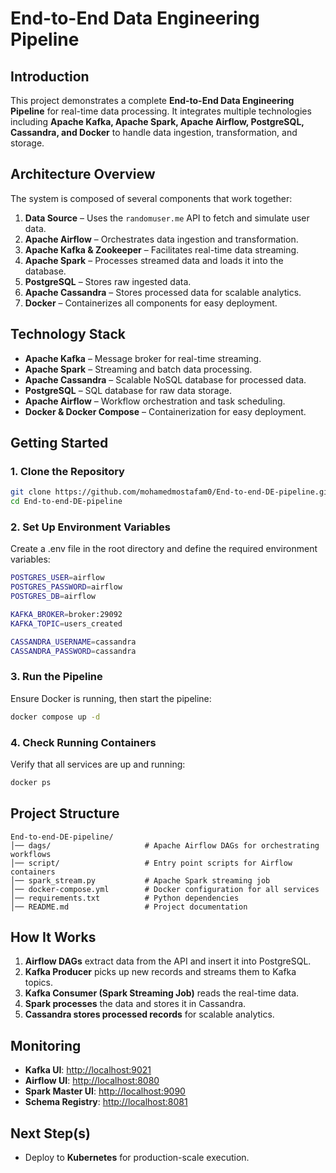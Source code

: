 # End-to-End Data Engineering Pipeline

## Introduction
This project demonstrates a complete **End-to-End Data Engineering Pipeline** for real-time data processing. It integrates multiple technologies including **Apache Kafka, Apache Spark, Apache Airflow, PostgreSQL, Cassandra, and Docker** to handle data ingestion, transformation, and storage.

## Architecture Overview
The system is composed of several components that work together:

1. **Data Source** – Uses the `randomuser.me` API to fetch and simulate user data.
2. **Apache Airflow** – Orchestrates data ingestion and transformation.
3. **Apache Kafka & Zookeeper** – Facilitates real-time data streaming.
4. **Apache Spark** – Processes streamed data and loads it into the database.
5. **PostgreSQL** – Stores raw ingested data.
6. **Apache Cassandra** – Stores processed data for scalable analytics.
7. **Docker** – Containerizes all components for easy deployment.

## Technology Stack
- **Apache Kafka** – Message broker for real-time streaming.
- **Apache Spark** – Streaming and batch data processing.
- **Apache Cassandra** – Scalable NoSQL database for processed data.
- **PostgreSQL** – SQL database for raw data storage.
- **Apache Airflow** – Workflow orchestration and task scheduling.
- **Docker & Docker Compose** – Containerization for easy deployment.

## Getting Started

### 1. Clone the Repository
```bash
git clone https://github.com/mohamedmostafam0/End-to-end-DE-pipeline.git
cd End-to-end-DE-pipeline
```
### 2. Set Up Environment Variables
Create a .env file in the root directory and define the required environment variables:
```bash
POSTGRES_USER=airflow
POSTGRES_PASSWORD=airflow
POSTGRES_DB=airflow

KAFKA_BROKER=broker:29092
KAFKA_TOPIC=users_created

CASSANDRA_USERNAME=cassandra
CASSANDRA_PASSWORD=cassandra
```
### 3. Run the Pipeline
Ensure Docker is running, then start the pipeline:
```bash
docker compose up -d
```
### 4. Check Running Containers
Verify that all services are up and running:
```bash
docker ps
```

## Project Structure
```
End-to-end-DE-pipeline/
│── dags/                     # Apache Airflow DAGs for orchestrating workflows
│── script/                   # Entry point scripts for Airflow containers
│── spark_stream.py           # Apache Spark streaming job
│── docker-compose.yml        # Docker configuration for all services
│── requirements.txt          # Python dependencies
│── README.md                 # Project documentation
```


## How It Works
1. **Airflow DAGs** extract data from the API and insert it into PostgreSQL.
2. **Kafka Producer** picks up new records and streams them to Kafka topics.
3. **Kafka Consumer (Spark Streaming Job)** reads the real-time data.
4. **Spark processes** the data and stores it in Cassandra.
5. **Cassandra stores processed records** for scalable analytics.

## Monitoring
- **Kafka UI**: [http://localhost:9021](http://localhost:9021)
- **Airflow UI**: [http://localhost:8080](http://localhost:8080)
- **Spark Master UI**: [http://localhost:9090](http://localhost:9090)
- **Schema Registry**: [http://localhost:8081](http://localhost:8081)

## Next Step(s)
- Deploy to **Kubernetes** for production-scale execution.




